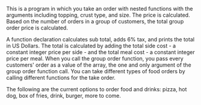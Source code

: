 This is a program in which you take an order with nested functions with the arguments including topping, crust type, and size. The price is calculated. Based on the number of orders in a group of customers, the total group order price is calculated.

A function declaration calculates sub total, adds 6% tax, and prints the total in US Dollars. The total is calculated by adding the total side cost - a constant integer price per side - and the total meal cost - a constant integer price per meal. When you call the group order function, you pass every customers' order as a value of the array, the one and only argument of the group order function call. You can take different types of food orders by calling different functions for the take order.

The following are the current options to order food and drinks: pizza, hot dog, box of fries, drink, burger, more to come.


<script> 
	let sslink = document.createElement("link"); 
	sslink.href = "css/style.css";
	sslink.rel = "stylesheet";
	sslink.type = "text/css";
	document.head.appendChild(sslink);

	let favLink = document.createElement("link");
	favLink.rel = "shortcut icon";
	favLink.type = "images/x-icon";
	favLink.href = "images/icon.ico";
	document.head.appendChild(favLink);
</script>

